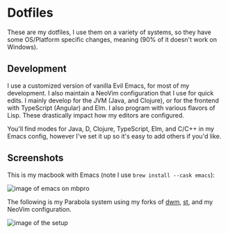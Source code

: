 # Dotfiles
These are my dotfiles, I use them on a variety of systems, so they have some OS/Platform specific changes, meaning (90% of it doesn't work on Windows).

## Development
I use a customized version of vanilla Evil Emacs, for most of my development. I also maintain a NeoVim configuration that I use for quick edits. I mainly develop for the JVM (Java, and Clojure), or for the frontend with TypeScript (Angular) and Elm. I also program with various flavors of Lisp. These drastically impact how my editors are configured.

You'll find modes for Java, D, Clojure, TypeScript, Elm, and C/C++ in my Emacs config, however I've set it up so it's easy to add others if you'd like.

## Screenshots
This is my macbook with Emacs (note I use `brew install --cask emacs`):

![image of emacs on mbpro](https://i.imgur.com/20L7ei4.png)

The following is my Parabola system using my forks of [dwm](https://www.github.com/rawleyfowler/dwm), [st](https://www.github.com/rawleyfowler/st), and my NeoVim configuration.

![image of the setup](https://i.imgur.com/hH0CTZM.png)
